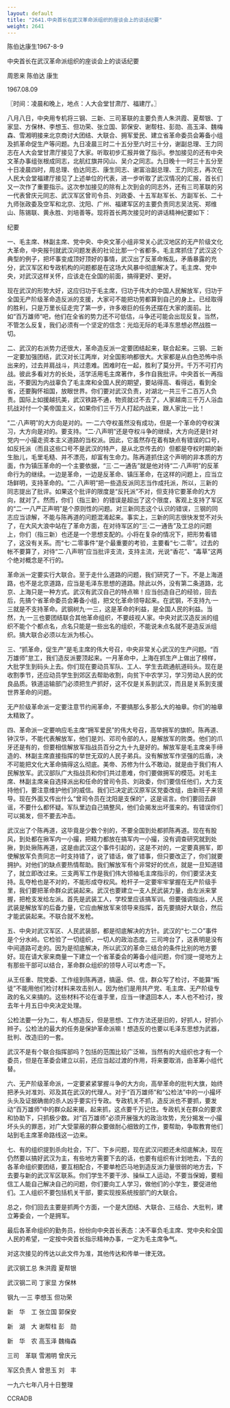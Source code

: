 ```yaml
---
layout: default
title: "2641.中央首长在武汉革命派组织的座谈会上的谈话纪要"
weight: 2641
---
```


陈伯达康生1967-8-9

中央首长在武汉革命派组织的座谈会上的谈话纪要

周恩来 陈伯达 康生

1967.08.09

〖时间：凌晨和晚上，地点：人大会堂甘肃厅、福建厅。〗

八月八日，中央用专机将三钢、三新、三司革联的主要负责人朱洪霞、夏帮银、丁家显、方保林、李想玉、但功荣、张立国、郭保安、谢帮柱、彭勋、高玉泽、魏梅森、雪湘明接来北京商讨大团结、大联合、拥军爱民、建立省革命委员会筹备小组及抓革命促生产等问题。九日凌晨三时二十五分至六时三十分，谢副总理、王力同志在人大会堂甘肃厅接见了大家。听取初步汇报并做了指示。参加接见的还有中央文革办事组张根成同志，北航红旗井冈山、吴介之同志。九日晚十一时三十五分至十日凌晨四时，周总理、伯达同志、康生同志、谢富治副总理、王力同志，再次在人民大会堂福建厅接见了上述单位的代表，进一步听取了武汉情况的汇报，首长们又一次作了重要指示。这次参加接见的除有上次到会的同志外，还有三司革联的另一代表曾庆元同志、武汉军区曾司令员、刘政委、十五军赵军长、方副军长、二十九师张政委及空军和北京、沈阳、广州、福建军区的主要负责同志吴法宪、郑维山、陈锡联、黄永胜、刘培善等。现将首长两次接见时的讲话精神纪要如下：

纪要

一、毛主席、林副主席、党中央、中央文革小组非常关心武汉地区的无产阶级文化大革命，中央报刊就武汉问题发表的社论比那一个省都多。毛主席抓住了武汉这个典型的例子，把坏事变成顶好顶好的事情，武汉出了反革命叛乱，矛盾暴露的充分，武汉军区和专政机构的问题都是在这场大风暴中彻底解决了。毛主席、党中央，对武汉这样关怀，应该走在全国的前面，搞得更好、更好。

现在武汉的形势大好，这应归功于毛主席，归功于伟大的中国人民解放军，归功于全国无产阶级革命造反派的支援，大家可不能把功劳都算到自己的身上。已经取得的胜利，只是万里长征走完了第一步，许多艰巨的任务还摆在大家的面前。比如“百万雄师”吧，他们在全省的势力还不可低估，斗争还可能会出现反复。当然，不管怎么反复，我们必须有一个坚定的信念：光焰无际的毛泽东思想必然战胜一切。

二、武汉的右派势力还很大，革命造反派一定要团结起来，联合起来。三钢、三新一定要加强团结，武汉对长江两岸，对全国影响都很大。大家都是从白色恐怖中杀出来的，过去并肩战斗，共过患难。困难时在一起，胜利了莫分开。千万不可打内战。彼此多看对方的长处，活学活用毛主席著作，多作自我批评。中央首长一再指出，不要因为内战辜负了毛主席和全国人民的期望，要站得高、看得远，看到全省，还要胸怀祖国，放眼世界。你们要对武汉负责，对湖北一共三千二百万人负责。国际上如援越抗美，武汉铁路不通，物资就过不去了。人家越南三千万人浴血抗战对付一个美帝国主义，如果你们三千万人打起内战来，跟人家比一比！

“二·八声明”的大方向是对的。一·二六夺权虽然没有成功，但是一个革命的夺权演习，大方向是对的。要支持。“二·八声明”还是夺权斗争的继续，大方向还是针对党内一小撮走资本主义道路的当权派。因此，它虽然存在着有缺点有错误的口号，如反托派（而且这些口号不是武汉的特产，是从北京传去的）但都是夺权时期的新生胎儿，毛里毛糙、并不漂亮，却富有生命力。陈再道抓住这个声明的非本质的方面，作为镇压革命的一个主要依据，“三·二一通告”就是他对待“二·八声明”的反革命行为的继续。一边是革命，一边是反革命、镇压革命，在这样的问题上，应当立场鲜明，支持革命的。“二·八声明”把一些造反派同志当作成托派，所以，三新的同志提出了批评。如果这个批评的限度是“反托派”不对，但支持它要革命的大方向，就对了。然而，你们（指三新）的错误是超出了这个限度，客观上支持了军区的“二·一八严正声明”是个原则性的问题。对三新同志这个认识的错误，三钢的同志应当谅解，不能与陈再道的问题混淆起来。事实上，三新的同志很快发觉不对头了，在大风大浪中站在了革命方面，在对待军区的“三·二一通告”及工总的问题上，你们（指三新）也还是一个思想支配的。小将在复杂的情况下，把形势看错了，这没有关系。而“七·二零事件”是个最重要的考验，主要看“七·二零”。过去的帐不要算了，对待“二·八声明”应当批评支流，支持主流，光说“香花”、“毒草”这两个绝对概念是不行的。

革命派一定要实行大联合。至于走什么道路的问题，我们研究了一下。不是上海道路，也不是北京道路，应当是毛泽东思想的道路。除此以外，没有第二条道路，北京、上海只是一种方式。武汉有武汉自己的特点嘛！应当创造自己的经验，回去后，先搞个省革命委员会筹备小组，把文化革命领导起来。在武钢，不支持九·一三就是不支持革命。武钢树九·一三，这是革命的利益，是全国人民的利益。当然，九·一三也要团结联合其他革命组织，不要歧视人家。中央对武汉造反派的组织不能个个都点名，点名只能是一些出名的组织，不能说未点名就不是造反派组织。搞大联合必须以左派为核心。

三、“抓革命，促生产”是毛主席的伟大号召，中央非常关心武汉的生产问题。“百万雄师”怠工，我们造反派要顶起来。一月革命中，上海在抓生产上做出了榜样，大批学生到码头上去。你们现在要动员军队、工人、学生去疏通航道码头。现在是收割季节，还应动员学生到郊区去帮助收割，向贫下中农学习，学习劳动人民的优良品质。铁道运输部门必须把生产抓好，这不仅是关系到武汉，而且是关系到支援世界革命的问题。

无产阶级革命派一定要注意节约闹革命，不要搞那么多那么大的袖章。你们的袖章太精致了。

四、革命派一定要响应毛主席“拥军爱民”的伟大号召，高举拥军的旗帜。陈再道、钟汉华，不能代表解放军，他们是刘、邓司令部的人，是解放军的败类。他们的爪牙还是有的，但要相信解放军指战员百分之九十九是好的。解放军是毛主席亲手缔造的、林副主席直接指挥的举世无双的人民子弟兵。没有解放军作坚强的后盾，决不可能把文化大革命搞得这么彻底。美帝、苏修为什么不敢动，就是由于我们有人民解放军。武汉部队广大指战员和你们共过患难，你们要做拥军的模范。对毛主席、林副主席亲自选择派出和任命的曾司令员、刘政委，你们要信任他们，大力支持他们，要注意维护他们的威信。我们已决定武汉原军区党委改组，由新班子来领导。现在外面又传出什么“曾司令员在沈阳是支保的”，这是谣言。你们要回去辟谣，不要什么都怀疑。军队里边自己搞整风，他们会揭发出坏蛋来的。有错误你们可以揭发，但不要去冲击。

武汉出了个陈再道，这毕竟是少数个别的，不要全国到处都抓陈再道。现在有股风，到处都在揪军内一小撮，把精力都放在搞军内一小撮，没有调查研究就到处揪，到处揪陈再道，这是由武汉这个事件引起的，这是不对的，一定要真拥军，即使解放军负责同志一时支持错了，说了错话，做了错事，但只要改正了，你们就要拥护。对他们的缺点要热情帮助。我们解放军有个非常好的优点，就是一旦知道错了，就立即改过来。三支两军工作是我们伟大领袖毛主席指示的，你们要坚决支持。乱夺枪也是不对的，不能形成夺权风。枪杆子一定要牢牢掌握在无产阶级手里，我们要把革命群众武装起来。武汉也要建立一支人民武装力量，由左派来掌握，把枪支发给左派。首先是武装工人，学校里应该搞军训。但要强调指出，人民武装是解放军的后备力量，它应由解放军来领导来指挥，首先要搞好大联合，然后才能武装起来。不联合就不发枪。

五、中央对武汉军区、人民武装部，都是彻底解决的方针。武汉的“七·二○”事件是个分水岭。它检验了一切组织，一切人的政治态度。三司垮台了，这表明是没有中间道路可走的。因为是彻底解决，所以武汉的革命三结合的条件比别的地方要好。现在请大家来商量一下建立一个省革委会的筹备小组问题，你们提一提地方上有那些干部可以结合，革命群众组织的领导人可以考虑一下。

从王任重、院党委、工作组到陈再道，搞逼、供、信，群众写了检讨，不能算“叛徒”不能用他们检讨材料来攻击别人。因为他们是用共产党、毛主席、无产阶级专政的名义来搞的。这些材料不论在谁手里，应当一律退回本人，本人也不检讨，按去年十月五日中央决定处理。

公检法要一分为二，有人想造反，但是思想、工作方法还是旧的，好抓人，好抓小辫子。公检法的最大的任务是保护革命派嘛！想造反的也要以毛泽东思想为武器，批判、改造旧的一套。

武汉不是有个联合指挥部吗？包括的范围比较广泛嘛，当然有的大组织也才有一个委员，但是在革委会建立以前，还应当起过渡的作用，将来要取消，由革筹小组代替。

六、无产阶级革命派，一定要紧紧掌握斗争的大方向，高举革命的批判大旗，始终把矛头对准刘、邓及其在武汉的代理人。对于“百万雄师”和“公检法”中的一小撮坏头头及证据确凿的杀人凶手要实行专政。专政机关不抓，造反派也不要抓，要发动“百万雄师”中的群众起来揭，起来抓，这点要千万记住。专政机关在群众的要求和协助下，只抓极少数。对“百万雄师”必须开展强大的政治攻势，充分揭发一小撮坏头头的罪恶，对广大受蒙蔽的群众要做耐心细致的工作，要帮助，争取教育他们站到毛主席革命路线这一边来。

七、有的组织提到杀向社会，下厂、下乡问题，现在武汉问题还未彻底解决，现在仍然要以搞好武汉为主，有些地方需要下去的话，也要有组织有计划地去，下去的各革命组织要团结，要互相配合，不要单枪匹马地到造反派力量很弱的地方去，下去要与新的武汉军区联系。你们学生不要干涉、操纵工人运动，不要当保姆，要相信工人能自己解决自己的问题，你们要向工人学习，做他们的小学生，要促进他们。工人组织不要包括机关干部，要实现按系统按部门的大联合。

总之，你们回去主要是抓两个方面，一个是大团结、大联合、三结合、大批判，建立筹委会，一个是拥军。

最后各革命组织的勤务员，纷纷向中央首长表态：决不辜负毛主席、党中央和全国人民的希望，一定按中央首长指示精神办事，一定为毛主席争气。

对这次接见的传达以此文件为准，其他传达和传单一律无效。

武汉钢工总  朱洪霞  夏帮银

武汉钢二司  丁家显  方保林

钢九·一三  李想玉  但功荣

新　华　工  张立国  郭保安

新　湖　大  谢帮柱  彭　勋

新　华　农  高玉泽  魏梅森

三司　革联  雪湘明  曾庆元

军区负责人  曾思玉  刘　丰

一九六七年八月十日整理

CCRADB


